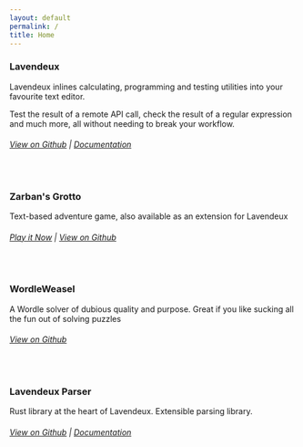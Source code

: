 ```yaml
---
layout: default
permalink: /
title: Home
---
```

### Lavendeux
Lavendeux inlines calculating, programming and testing utilities into your favourite text editor.

Test the result of a remote API call, check the result of a regular expression and much more, all without needing to break your workflow.
###### [View on Github](https://github.com/rscarson/Lavendeux) | [Documentation](/lavendeux)

&emsp;&emsp;&emsp;

### Zarban's Grotto
Text-based adventure game, also available as an extension for Lavendeux
###### [Play it Now](https://rscarson.github.io/zarban/) | [View on Github](https://github.com/rscarson/zarbans-grotto)

&emsp;&emsp;&emsp;

### WordleWeasel
A Wordle solver of dubious quality and purpose. Great if you like sucking all the fun out of solving puzzles
###### [View on Github](https://github.com/rscarson/WordleWeasel)

&emsp;&emsp;&emsp;

### Lavendeux Parser
Rust library at the heart of Lavendeux. Extensible parsing library.
###### [View on Github](https://github.com/rscarson/lavendeux-parser) | [Documentation](/lavendeux)

&emsp;&emsp;&emsp;